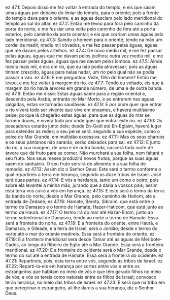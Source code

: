 ez 47.1: Depois disso me fez voltar à entrada do templo; e eis que saíam umas águas por debaixo do limiar do templo, para o oriente; pois a frente do templo dava para o oriente; e as águas desciam pelo lado meridional do templo ao sul do altar.
ez 47.2: Então me levou para fora pelo caminho da porta do norte, e me fez dar uma volta pelo caminho de fora até a porta exterior, pelo caminho da porta oriental; e eis que corriam umas águas pelo lado meridional.
ez 47.3: Saindo o homem para o oriente, tendo na mão um cordel de medir, mediu mil côvados, e me fez passar pelas águas, águas que me davam pelos artelhos.
ez 47.4: De novo mediu mil, e me fez passar pelas águas, águas que me davam pelos joelhos; outra vez mediu mil, e me fez passar pelas águas, águas que me davam pelos lombos.
ez 47.5: Ainda mediu mais mil, e era um rio, que eu não podia atravessar; pois as águas tinham crescido, águas para nelas nadar, um rio pelo qual não se podia passar a vau.
ez 47.6: E me perguntou: Viste, filho do homem? Então me levou, e me fez voltar à margem do rio.
ez 47.7: Tendo eu voltado, eis que à margem do rio havia árvores em grande número, de uma e de outra banda.
ez 47.8: Então me disse: Estas águas saem para a região oriental e, descendo pela Arabá, entrarão no Mar Morto, e ao entrarem nas águas salgadas, estas se tornarão saudáveis.
ez 47.9: E por onde quer que entrar o rio viverá todo ser vivente que vive em enxames, e haverá muitíssimo peixe; porque lá chegarão estas águas, para que as águas do mar se tornem doces, e viverá tudo por onde quer que entrar este rio.
ez 47.10: Os pescadores estarão junto dele; desde En-Gedi até En-Eglaim, haverá lugar para estender as redes; o seu peixe será, segundo a sua espécie, como o peixe do Mar Grande, em multidão excessiva.
ez 47.11: Mas os seus charcos e os seus pântanos não sararão; serão deixados para sal.
ez 47.12: E junto do rio, à sua margem, de uma e de outra banda, nascerá toda sorte de árvore que dá fruto para se comer. Não murchará a sua folha, nem faltará o seu fruto. Nos seus meses produzirá novos frutos, porque as suas águas saem do santuário. O seu fruto servirá de alimento e a sua folha de remédio.
ez 47.13: Assim diz o Senhor Deus: Este será o termo conforme o qual repartireis a terra em herança, segundo as doze tribos de Israel. José terá duas partes.
ez 47.14: E vós a herdareis, tanto um como o outro; pois sobre ela levantei a minha mão, jurando que a daria a vossos pais; assim esta terra vos cairá a vós em herança.
ez 47.15: E este será o termo da terra: da banda do norte, desde o Mar Grande, pelo caminho de Hetlom, até a entrada de Zedade;
ez 47.16: Hamate, Berota, Sibraim, que está entre o termo de Damasco e o termo de Hamate; Hazer-Haticom, que está junto ao termo de Haurã.
ez 47.17: O termo irá do mar até Hazar-Enom, junto ao termo setentrional de Damasco, tendo ao norte o termo de Hamate. Essa será a fronteira do norte.
ez 47.18: E a fronteira do oriente, entre Haurã, e Damasco, e Gileade, e a terra de Israel, será o Jordão; desde o termo do norte até o mar do oriente medireis. Essa será a fronteira do oriente.
ez 47.19: E a fronteira meridional será desde Tamar até as águas de Meribote-Cades, ao longo do Ribeiro do Egito até o Mar Grande. Essa será a fronteira meridional.
ez 47.20: E a fronteira do ocidente será o Mar Grande, desde o termo do sul até a entrada de Hamate. Essa será a fronteira do ocidente.
ez 47.21: Repartireis, pois, esta terra entre vós, segundo as tribos de Israel.
ez 47.22: Reparti-la-eis em herança por sortes entre vós e entre os estrangeiros que habitam no meio de vós e que têm gerado filhos no meio de vós; e vós os tereis como naturais entre os filhos de Israel; convosco terão herança, no meio das tribos de Israel.
ez 47.23: E será que na tribo em que peregrinar o estrangeiro, ali lhe dareis a sua herança, diz o Senhor Deus.
